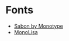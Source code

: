 # Fonts

- [Sabon by Monotype](https://fonts.adobe.com/fonts/sabon)
- [MonoLisa](https://monolisa.dev/)
